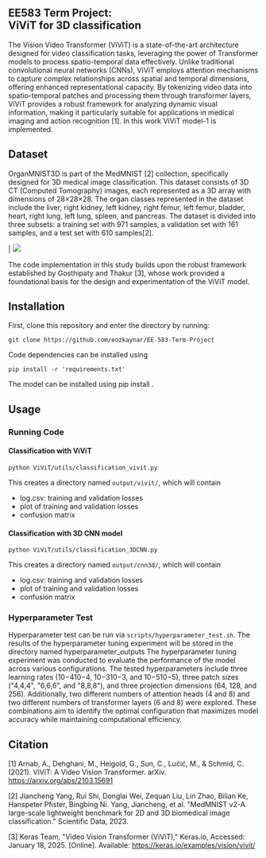 EE583 Term Project:<br/>ViViT for 3D classification
------------------------------------------------------------------------------
The Vision Video Transformer (ViViT) is a state-of-the-art architecture designed for video classification tasks, leveraging the power of Transformer models to process spatio-temporal data effectively. Unlike traditional convolutional neural networks (CNNs), ViViT employs attention mechanisms to capture complex relationships across spatial and temporal dimensions, offering enhanced representational capacity. By tokenizing video data into spatio-temporal patches and processing them through transformer layers, ViViT provides a robust framework for analyzing dynamic visual information, making it particularly suitable for applications in medical imaging and action recognition [1].
In this work ViViT model-1 is implemented.

Dataset
-------
OrganMNIST3D is part of the MedMNIST [2] collection, specifically designed for 3D medical image classification. This dataset consists of 3D CT (Computed Tomography) images, each represented as a 3D array with dimensions of 28×28×28. The organ classes represented in the dataset include the liver, right kidney, left kidney, right femur, left femur, bladder, heart, right lung, left lung, spleen, and pancreas. The dataset is divided into three subsets: a training set with 971 samples, a validation set with 161 samples, and a test set with 610 samples[2].


                           
                             
| ![](docs/OrganMNIST3D.gif) 

The code implementation in this study builds upon the robust framework established by Gosthipaty and Thakur [3], whose work provided a foundational basis for the design and experimentation of the ViViT model.

Installation
------------

First, clone this repository and enter the directory by running:

    git clone https://github.com/eozkaynar/EE-583-Term-Project
    

Code dependencies can be installed using

    pip install -r 'requirements.txt'

The model can be installed using
    pip install .

Usage
-----

### Running Code


#### Classification with ViViT

    python ViViT/utils/classification_vivit.py

This creates a directory named `output/vivit/`, which will contain
  - log.csv: training and validation losses
  - plot of training and validation losses
  - confusion matrix

#### Classification with 3D CNN model

    python ViViT/utils/classification_3DCNN.py

This creates a directory named `output/cnn3d/`, which will contain
  - log.csv: training and validation losses
  - plot of training and validation losses
  - confusion matrix

### Hyperparameter Test

Hyperparameter test can be run via `scripts/hyperparameter_test.sh`. The results of the hyperparameter tuning experiment will be stored in the directory named hyperparameter_outputs
The hyperparameter tuning experiment was conducted to evaluate the performance of the model across various configurations. The tested hyperparameters include three learning rates (10−410−4, 10−310−3, and 10−510−5), three patch sizes ("4,4,4", "6,6,6", and "8,8,8"), and three projection dimensions (64, 128, and 256). Additionally, two different numbers of attention heads (4 and 8) and two different numbers of transformer layers (6 and 8) were explored. These combinations aim to identify the optimal configuration that maximizes model accuracy while maintaining computational efficiency.



Citation
------------
[1] Arnab, A., Dehghani, M., Heigold, G., Sun, C., Lučić, M., \& Schmid, C. (2021). ViViT: A Video Vision Transformer. arXiv. https://arxiv.org/abs/2103.15691

[2] Jiancheng Yang, Rui Shi, Donglai Wei, Zequan Liu, Lin Zhao, Bilian Ke, Hanspeter Pfister, Bingbing Ni. Yang, Jiancheng, et al. "MedMNIST v2-A large-scale lightweight benchmark for 2D and 3D biomedical image classification." Scientific Data, 2023.

[3] Keras Team, "Video Vision Transformer (ViViT)," Keras.io, Accessed: January 18, 2025. [Online]. Available: https://keras.io/examples/vision/vivit/


